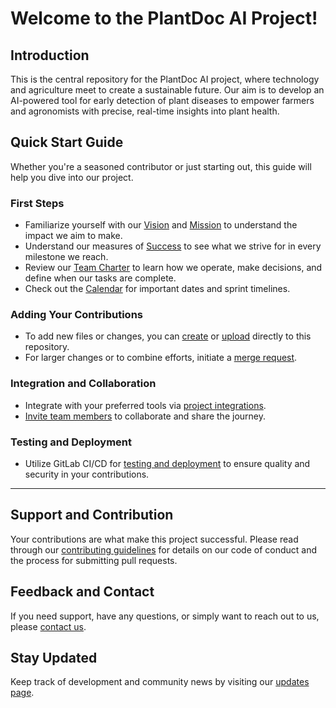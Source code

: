 # Welcome to the PlantDoc AI Project!

## Introduction

This is the central repository for the PlantDoc AI project, where technology and agriculture meet to create a sustainable future. Our aim is to develop an AI-powered tool for early detection of plant diseases to empower farmers and agronomists with precise, real-time insights into plant health.

## Quick Start Guide

Whether you're a seasoned contributor or just starting out, this guide will help you dive into our project. 

### First Steps

- Familiarize yourself with our [Vision](./Vision) and [Mission](./Mission) to understand the impact we aim to make.
- Understand our measures of [Success](./Success) to see what we strive for in every milestone we reach.
- Review our [Team Charter](./Team-Charter) to learn how we operate, make decisions, and define when our tasks are complete.
- Check out the [Calendar](./Calendar) for important dates and sprint timelines.

### Adding Your Contributions

- To add new files or changes, you can [create](https://docs.gitlab.com/ee/user/project/repository/web_editor.html#create-a-file) or [upload](https://docs.gitlab.com/ee/user/project/repository/web_editor.html#upload-a-file) directly to this repository.
- For larger changes or to combine efforts, initiate a [merge request](https://docs.gitlab.com/ee/user/project/merge_requests/creating_merge_requests.html).

### Integration and Collaboration

- Integrate with your preferred tools via [project integrations](https://gitlab.cci.drexel.edu/fds24/ci10x-student-teams/65/11/ci102-65-11/-/settings/integrations).
- [Invite team members](https://docs.gitlab.com/ee/user/project/members/) to collaborate and share the journey.

### Testing and Deployment

- Utilize GitLab CI/CD for [testing and deployment](https://docs.gitlab.com/ee/ci/quick_start/index.html) to ensure quality and security in your contributions.

---

## Support and Contribution

Your contributions are what make this project successful. Please read through our [contributing guidelines](./CONTRIBUTING.md) for details on our code of conduct and the process for submitting pull requests.

## Feedback and Contact

If you need support, have any questions, or simply want to reach out to us, please [contact us](mailto:support@plantdoc.ai).

## Stay Updated

Keep track of development and community news by visiting our [updates page](./Updates).




